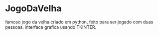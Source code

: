 # JogoDaVelha
famoso jogo da velha criado em python, feito para ser jogado com duas pessoas. interface grafica usando TKINTER.
